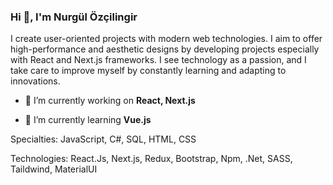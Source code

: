 <h3 >Hi 👋, I'm Nurgül Özçilingir</h3>
I create user-oriented projects with modern web technologies. I aim to offer high-performance and aesthetic designs by developing projects especially with React and Next.js frameworks. I see technology as a passion, and I take care to improve myself by constantly learning and adapting to innovations.

- 🔭 I’m currently working on **React, Next.js**

- 🌱 I’m currently learning **Vue.js**

Specialties: JavaScript, C#, SQL, HTML, CSS

Technologies: React.Js, Next.js, Redux, Bootstrap, Npm, .Net, SASS, Taildwind, MaterialUI

